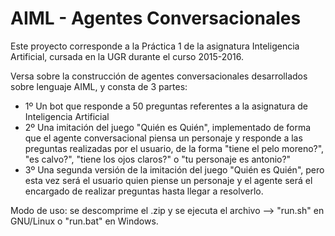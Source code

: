 # AIML - Agentes Conversacionales

Este proyecto corresponde a la Práctica 1 de la asignatura Inteligencia Artificial, cursada en la UGR durante el curso 2015-2016.

Versa sobre la construcción de agentes conversacionales desarrollados sobre lenguaje AIML, y consta de 3 partes:

  - 1º Un bot que responde a 50 preguntas referentes a la asignatura de Inteligencia Artificial
  - 2º Una imitación del juego "Quién es Quién", implementado de forma que el agente conversacional piensa un personaje y responde a las preguntas realizadas por el usuario, de la forma "tiene el pelo moreno?", "es calvo?", "tiene los ojos claros?" o "tu personaje es antonio?"
  - 3º Una segunda versión de la imitación del juego "Quién es Quién", pero esta vez será el usuario quien piense un personaje y el agente será el encargado de realizar preguntas hasta llegar a resolverlo.
  
Modo de uso: se descomprime el .zip y se ejecuta el archivo --> "run.sh" en GNU/Linux o "run.bat" en Windows.
